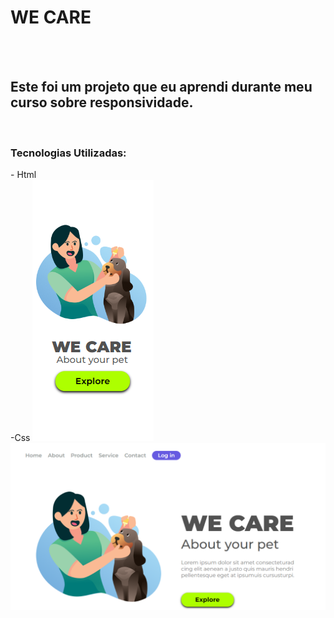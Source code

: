 <h1>WE CARE</h1>
<br>
<br>
<h2>Este foi um projeto que eu aprendi durante meu curso sobre responsividade.</h2>
<br>
<h3>Tecnologias Utilizadas:</h3>
- Html
<br>
-Css
<img src="https://raw.githubusercontent.com/GiseleCanelas/Projeto-Responsividade/a389cfd7d93d066920c4f58fbec5acdf2196c3a9/Desafioresponsivo/celular%201.png"/>
<br>
<img src="https://raw.githubusercontent.com/GiseleCanelas/Projeto-Responsividade/a389cfd7d93d066920c4f58fbec5acdf2196c3a9/Desafioresponsivo/notebook1.png"/>
